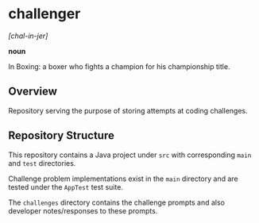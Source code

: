 # challenger
*[chal-in-jer]*

**noun**

In Boxing: a boxer who fights a champion for his championship title.
## Overview
Repository serving the purpose of storing attempts at coding challenges.
## Repository Structure
This repository contains a Java project under `src` with corresponding `main` and `test` directories.

Challenge problem implementations exist in the `main` directory and are tested under the `AppTest` test suite.


The `challenges` directory contains the challenge prompts and also developer notes/responses to these prompts.
